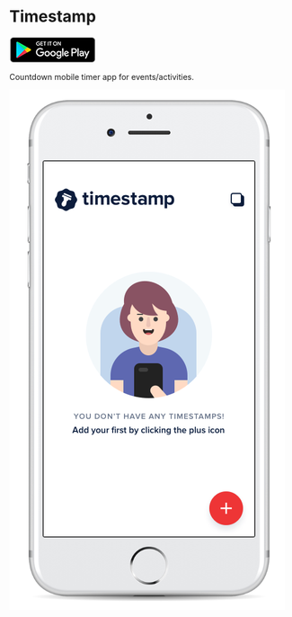 # Timestamp
[![alt text](./resources/playstore_badge.png "Get it on Google Play")](https://play.google.com/store/apps/details?id=com.countdown.timestamp)

Countdown mobile timer app for events/activities.

![alt text](./resources/preview.png "Timestamp Preview")